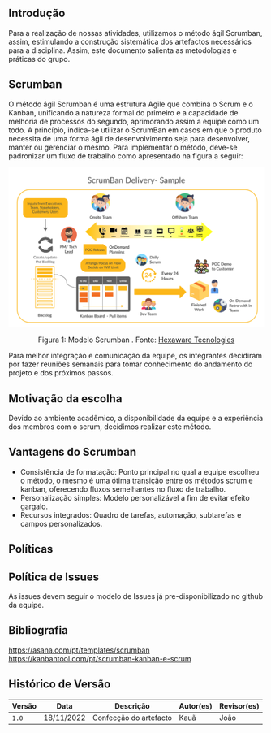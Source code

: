 ## Introdução

Para a realização de nossas atividades, utilizamos o método ágil Scrumban, assim, estimulando a construção sistemática dos artefactos necessários para a disciplina. Assim, este documento salienta as metodologias e práticas do grupo. 

## Scrumban

O método ágil Scrumban é uma estrutura Agile que combina o Scrum e o Kanban, unificando a natureza formal do primeiro e a capacidade de melhoria de processos do segundo, aprimorando assim a equipe como um todo. A princípio, indica-se utilizar o ScrumBan em casos em que o produto necessita de uma forma ágil de desenvolvimento seja para desenvolver, manter ou gerenciar o mesmo. Para implementar o método, deve-se padronizar um fluxo de trabalho como apresentado na figura a seguir:

<div align="center">
    <img src="docs/img/scrum-ban-delivery-sample.png" style="width:60vw"/>
    <p> Figura 1: Modelo Scrumban . Fonte: <a href="https://hexaware.com/blogs/agile-devops-part-1-a-guide-to-scrumban/">Hexaware Tecnologies</a></p> 
</div>

Para melhor integração e comunicação da equipe, os integrantes decidiram por fazer reuniões semanais para tomar conhecimento do andamento do projeto e dos próximos passos.

## Motivação da escolha

Devido ao ambiente acadêmico, a disponibilidade da equipe e a experiência dos membros com o scrum, decidimos realizar este método. 

## Vantagens do Scrumban

- Consistência de formatação: Ponto principal no qual a equipe escolheu o método, o mesmo é uma ótima transição entre os métodos scrum e kanban, oferecendo fluxos semelhantes no fluxo de trabalho.
- Personalização simples: Modelo personalizável a fim de evitar efeito gargalo.
- Recursos integrados: Quadro de tarefas, automação, subtarefas e campos personalizados.

## Políticas

## Política de Issues 

As issues devem seguir o modelo de Issues já pre-disponibilizado no github da equipe.

## Bibliografia

https://asana.com/pt/templates/scrumban </br>
https://kanbantool.com/pt/scrumban-kanban-e-scrum

## Histórico de Versão

| Versão | Data          | Descrição                          | Autor(es)     |  Revisor(es)  |
| ------ | ------------- | ---------------------------------- | ------------- | ------------- |
| `1.0`  | 18/11/2022    |  Confecção do artefacto | Kauã  | João |
